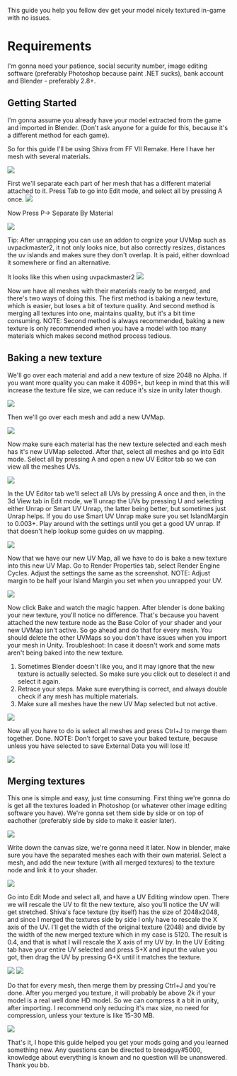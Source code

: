 This guide you help you fellow dev get your model nicely textured in-game with no issues. 

# Requirements
I'm gonna need your patience, social security number, image editing software (preferably Photoshop because paint .NET sucks), bank account and Blender - preferably 2.8+.

## Getting Started
I'm gonna assume you already have your model extracted from the game and imported in Blender. (Don't ask anyone for a guide for this, because it's a different method for each game).

So for this guide I'll be using Shiva from FF VII Remake.
Here I have her mesh with several materials.

![](https://cdn.discordapp.com/attachments/749076478146117733/815753602529886208/unknown.png)

First we'll separate each part of her mesh that has a different material attached to it.
Press Tab to go into Edit mode, and select all by pressing A once.
![](https://cdn.discordapp.com/attachments/749076478146117733/815754012359655454/unknown.png)

Now Press P-> Separate By Material

![](https://cdn.discordapp.com/attachments/749076478146117733/815754253028294726/unknown.png)

Tip: After unrapping you can use an addon to orgnize your UVMap such as uvpackmaster2, it not only looks nice, but also correctly resizes, distances the uv islands and makes sure they don't overlap. It is paid, either download it somewhere or find an alternative.

It looks like this when using uvpackmaster2
![](https://cdn.discordapp.com/attachments/749076478146117733/815812306864570368/unknown.png)

Now we have all meshes with their materials ready to be merged, and there's two ways of doing this.
The first method is baking a new texture, which is easier, but loses a bit of texture quality. And second method is merging all textures into one, maintains quality, but it's a bit time consuming.
NOTE: Second method is always recommended, baking a new texture is only recommended when you have a model with too many materials which makes second method process tedious.

## Baking a new texture

We'll go over each material and add a new texture of size 2048 no Alpha. If you want more quality you can make it 4096+, but keep in mind that this will increase the texture file size, we can reduce it's size in unity later though.

![](https://cdn.discordapp.com/attachments/749076478146117733/815758816813383730/unknown.png)

Then we'll go over each mesh and add a new UVMap.

![](https://cdn.discordapp.com/attachments/749076478146117733/815759153934762054/unknown.png)

Now make sure each material has the new texture selected and each mesh has it's new UVMap selected. After that, select all meshes and go into Edit mode.
Select all by pressing A and open a new UV Editor tab so we can view all the meshes UVs. 

![](https://cdn.discordapp.com/attachments/749076478146117733/815762699676942386/unknown.png)

In the UV Editor tab we'll select all UVs by pressing A once and then, in the 3d View tab in Edit mode, we'll unrap the UVs by pressing U and selecting either Unrap or Smart UV Unrap, the latter being better, but sometimes just Unrap helps. If you do use Smart UV Unrap make sure you set IslandMargin to 0.003+. Play around with the settings until you get a good UV unrap. If that doesn't help lookup some guides on uv mapping.

![](https://cdn.discordapp.com/attachments/749076478146117733/815763942768771132/unknown.png)

Now that we have our new UV Map, all we have to do is bake a new texture into this new UV Map. Go to Render Properties tab, select Render Engine Cycles. Adjust the settings the same as the screenshot. NOTE: Adjust margin to be half your Island Margin you set when you unrapped your UV.

![](https://cdn.discordapp.com/attachments/749076478146117733/815764475008647199/unknown.png)

Now click Bake and watch the magic happen. After blender is done baking your new texture, you'll notice no difference. That's because you havent attached the new texture node as the Base Color of your shader and your new UVMap isn't active. So go ahead and do that for every mesh. You should delete the other UVMaps so you don't have issues when you import your mesh in Unity. 
Troubleshoot: In case it doesn't work and some mats aren't being baked into the new texture. 
1. Sometimes Blender doesn't like you, and it may ignore that the new texture is actually selected. So make sure you click out to deselect it and select it again.
2. Retrace your steps. Make sure everything is correct, and always double check if any mesh has multiple materials.
3. Make sure all meshes have the new UV Map selected but not active. 

![](https://cdn.discordapp.com/attachments/749076478146117733/815777603897786378/unknown.png)

Now all you have to do is select all meshes and press Ctrl+J to merge them together.
Done.
NOTE: Don't forget to save your baked texture, because unless you have selected to save External Data you will lose it!

![](https://cdn.discordapp.com/attachments/749076478146117733/815784113130438666/unknown.png)

## Merging textures
This one is simple and easy, just time consuming. 
First thing we're gonna do is get all the textures loaded in Photoshop (or whatever other image editing software you have).
We're gonna set them side by side or on top of eachother (preferably side by side to make it easier later).

![](https://cdn.discordapp.com/attachments/749076478146117733/815785168786030643/unknown.png)

Write down the canvas size, we're gonna need it later.
Now in blender, make sure you have the separated meshes each with their own material.
Select a mesh, and add the new texture (with all merged textures) to the texture node and link it to your shader.

![](https://cdn.discordapp.com/attachments/749076478146117733/815785815249911839/unknown.png)

Go into Edit Mode and select all, and have a UV Editing window open. There we will rescale the UV to fit the new texture, also you'll notice the UV will get stretched.
Shiva's face texture (by itself) has the size of 2048x2048, and since I merged the textures side by side I only have to rescale the X axis of the UV.
I'll get the width of the original texture (2048) and divide by the width of the new merged texture which in my case is 5120. The result is 0.4, and that is what I will rescale the X axis of my UV by. 
In the UV Editing tab have your entire UV selected and press S+X and input the value you got, then drag the UV by pressing G+X until it matches the texture.

![](https://cdn.discordapp.com/attachments/749076478146117733/815790760930181130/unknown.png)
![](https://cdn.discordapp.com/attachments/749076478146117733/815790909529915411/unknown.png)

Do that for every mesh, then merge them by pressing Ctrl+J and you're done.
After you merged you texture, it will probably be above 2k if your model is a real well done HD model. So we can compress it a bit in unity, after importing. I recommend only reducing it's max size, no need for compression, unless your texture is like 15-30 MB.

![](https://cdn.discordapp.com/attachments/749076478146117733/815794623791366154/unknown.png)

That's it, I hope this guide helped you get your mods going and you learned something new. 
Any questions can be directed to breadguy#5000, knowledge about everything is known and no question will be unanswered. Thank you bb.


